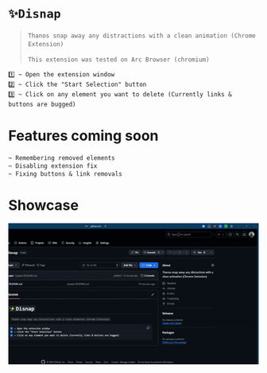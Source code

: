 # `✨Disnap`
> `Thanos snap away any distractions with a clean animation (Chrome Extension)`
> 
> `This extension was tested on Arc Browser (chromium)`
```
1️⃣ ~ Open the extension window
2️⃣ ~ Click the "Start Selection" button
3️⃣ ~ Click on any element you want to delete (Currently links & buttons are bugged)
```
# Features coming soon
```
~ Remembering removed elements
~ Disabling extension fix
~ Fixing buttons & link removals
```
# Showcase
![showcase](https://github.com/opiv/Disnap/blob/main/_/3.gif?raw=true)
